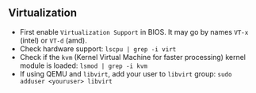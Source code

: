 ## Virtualization
+ First enable `Virtualization Support` in BIOS. It may go by names `VT-x` (intel) or `VT-d` (amd).
+ Check hardware support: `lscpu | grep -i virt`
+ Check if the `kvm` (Kernel Virtual Machine for faster processing) kernel module is loaded: `lsmod | grep -i kvm`
+ If using QEMU and `libvirt`, add your user to `libvirt` group: `sudo adduser <youruser> libvirt`

